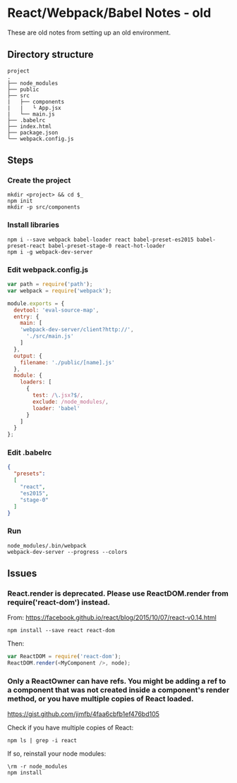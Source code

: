 # React/Webpack/Babel Notes - old

These are old notes from setting up an old environment.

## Directory structure

```
project
.
├── node_modules
├── public
├── src
|   ├── components
|   |   └ App.jsx
|   └── main.js
├── .babelrc
├── index.html
├── package.json
└── webpack.config.js
```

## Steps

### Create the project

```shell
mkdir <project> && cd $_
npm init
mkdir -p src/components
```

### Install libraries

```shell
npm i --save webpack babel-loader react babel-preset-es2015 babel-preset-react babel-preset-stage-0 react-hot-loader
npm i -g webpack-dev-server
```

### Edit webpack.config.js

```javascript
var path = require('path');
var webpack = require('webpack');

module.exports = {
  devtool: 'eval-source-map',
  entry: {
    main: [
    'webpack-dev-server/client?http://',
      './src/main.js'
    ]
  },
  output: {
    filename: './public/[name].js'
  },
  module: {
    loaders: [
      {
        test: /\.jsx?$/,
        exclude: /node_modules/,
        loader: 'babel'
      }
    ]
  }
};
```

### Edit .babelrc

```json
{
  "presets":
  [
    "react",
    "es2015",
    "stage-0"
  ]
}
```

### Run

```shell
node_modules/.bin/webpack
webpack-dev-server --progress --colors
```

## Issues

### React.render is deprecated. Please use ReactDOM.render from require('react-dom') instead.

From: https://facebook.github.io/react/blog/2015/10/07/react-v0.14.html

```shell
npm install --save react react-dom
```

Then:

```javascript
var ReactDOM = require('react-dom');
ReactDOM.render(<MyComponent />, node);
```

### Only a ReactOwner can have refs. You might be adding a ref to a component that was not created inside a component's render method, or you have multiple copies of React loaded.

https://gist.github.com/jimfb/4faa6cbfb1ef476bd105

Check if you have multiple copies of React:

```shell
npm ls | grep -i react
```

If so, reinstall your node modules:

```shell
\rm -r node_modules
npm install
```
